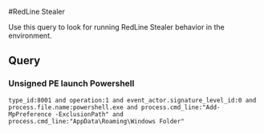 #RedLine Stealer

Use this query to look for running RedLine Stealer behavior in the environment.

## Query

### Unsigned PE launch Powershell

~~~
type_id:8001 and operation:1 and event_actor.signature_level_id:0 and process.file.name:powershell.exe and process.cmd_line:"Add-MpPreference -ExclusionPath" and process.cmd_line:"AppData\Roaming\Windows Folder"
~~~
